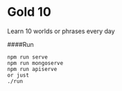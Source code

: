 # Gold 10
Learn 10 worlds or phrases every day

####Run

    npm run serve
    npm run mongoserve
    npm run apiserve
    or just
    ./run